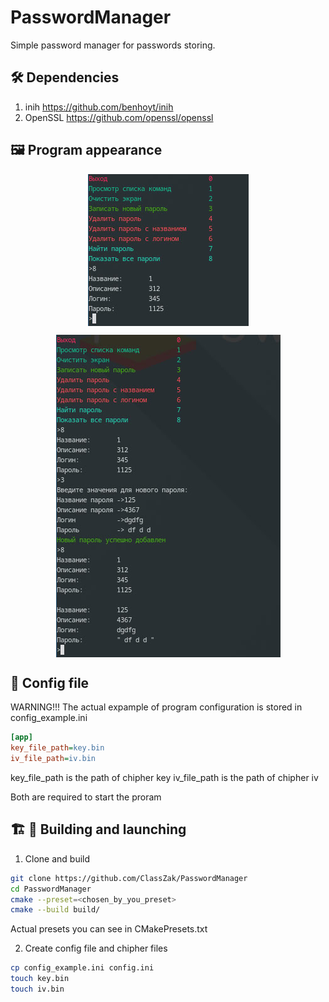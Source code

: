 # PasswordManager

Simple password manager for passwords storing.

## 🛠 Dependencies

1. inih https://github.com/benhoyt/inih
2. OpenSSL https://github.com/openssl/openssl

## 🖼️ Program appearance

<p align="center">
	<img align="center" src="https://github.com/ClassZak/PasswordManager/blob/master/screenshot1.png"/>
</p>
<p align="center">
	<img align="center" src="https://github.com/ClassZak/PasswordManager/blob/master/screenshot2.png"/>
</p>

## 📰 Config file

WARNING!!!
The actual expample of program configuration is stored in config\_example.ini

```ini
[app]
key_file_path=key.bin
iv_file_path=iv.bin
```

key\_file\_path is the path of chipher key
iv\_file\_path is the path of chipher iv

Both are required to start the proram

## 🏗 🚀 Building and launching

1. Clone and build

```bash
git clone https://github.com/ClassZak/PasswordManager
cd PasswordManager
cmake --preset=<chosen_by_you_preset>
cmake --build build/
```

Actual presets you can see in CMakePresets.txt

2. Create config file and chipher files

```bash
cp config_example.ini config.ini
touch key.bin
touch iv.bin
```

